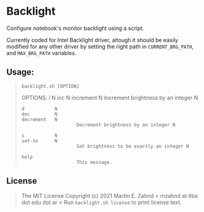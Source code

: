 # Backlight

Configure notebook's monitor backlight using a script.

Currently coded for Intel Backlight driver, altough it should be easily
modified for any other driver by setting the right path in `CURRENT_BRG_PATH`,
and `MAX_BRG_PATH` variables.

## Usage: 

> `backlight.sh [OPTION]`
>
> OPTIONS:
>     i           N
>     inc         N
>     increment   N
>                         Increment brightness by an integer N
> 
>     d           N
>     dec         N
>     decrement   N
>                         Decrement brightness by an integer N
> 
>     s           N
>     set-to      N
>                         Set brightness to be exactly an integer N
> 
>     help
>                         This message.

## License

> The MIT License
> Copyright (c) 2021 Martín E. Zahnd < mzahnd at itba dot edu dot ar >
>     Run `backlight.sh license` to print license text.


